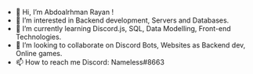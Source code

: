 - 👋 Hi, I’m Abdoalrhman Rayan !
- 👀 I’m interested in Backend development, Servers and Databases.
- 🌱 I’m currently learning Discord.js, SQL, Data Modelling, Front-end Technologies.
- 💞️ I’m looking to collaborate on Discord Bots, Websites as Backend dev, Online games.
- 📫 How to reach me Discord: Nameless#8663
